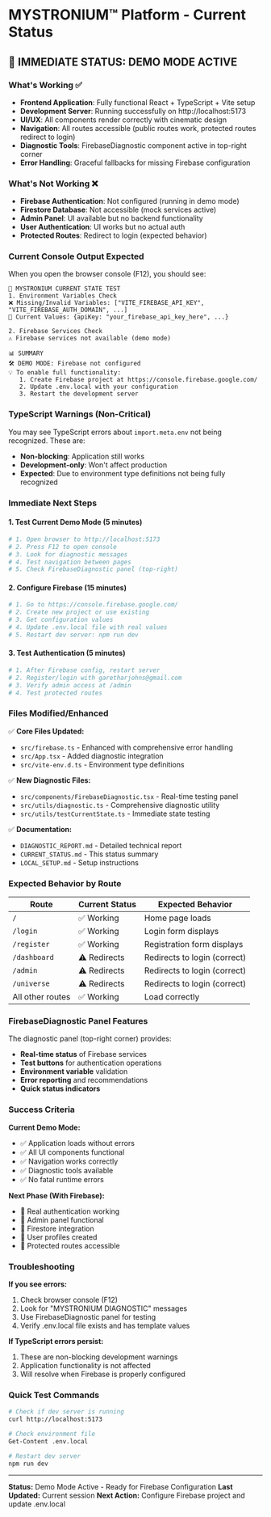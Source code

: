 # MYSTRONIUM™ Platform - Current Status

## 🚨 IMMEDIATE STATUS: DEMO MODE ACTIVE

### What's Working ✅
- **Frontend Application**: Fully functional React + TypeScript + Vite setup
- **Development Server**: Running successfully on http://localhost:5173
- **UI/UX**: All components render correctly with cinematic design
- **Navigation**: All routes accessible (public routes work, protected routes redirect to login)
- **Diagnostic Tools**: FirebaseDiagnostic component active in top-right corner
- **Error Handling**: Graceful fallbacks for missing Firebase configuration

### What's Not Working ❌
- **Firebase Authentication**: Not configured (running in demo mode)
- **Firestore Database**: Not accessible (mock services active)
- **Admin Panel**: UI available but no backend functionality
- **User Authentication**: UI works but no actual auth
- **Protected Routes**: Redirect to login (expected behavior)

### Current Console Output Expected

When you open the browser console (F12), you should see:

```
🧪 MYSTRONIUM CURRENT STATE TEST
1. Environment Variables Check
❌ Missing/Invalid Variables: ["VITE_FIREBASE_API_KEY", "VITE_FIREBASE_AUTH_DOMAIN", ...]
📝 Current Values: {apiKey: "your_firebase_api_key_here", ...}

2. Firebase Services Check
⚠️ Firebase services not available (demo mode)

📊 SUMMARY
🛠️ DEMO MODE: Firebase not configured
💡 To enable full functionality:
   1. Create Firebase project at https://console.firebase.google.com/
   2. Update .env.local with your configuration
   3. Restart the development server
```

### TypeScript Warnings (Non-Critical)

You may see TypeScript errors about `import.meta.env` not being recognized. These are:
- **Non-blocking**: Application still works
- **Development-only**: Won't affect production
- **Expected**: Due to environment type definitions not being fully recognized

### Immediate Next Steps

#### 1. Test Current Demo Mode (5 minutes)
```bash
# 1. Open browser to http://localhost:5173
# 2. Press F12 to open console
# 3. Look for diagnostic messages
# 4. Test navigation between pages
# 5. Check FirebaseDiagnostic panel (top-right)
```

#### 2. Configure Firebase (15 minutes)
```bash
# 1. Go to https://console.firebase.google.com/
# 2. Create new project or use existing
# 3. Get configuration values
# 4. Update .env.local file with real values
# 5. Restart dev server: npm run dev
```

#### 3. Test Authentication (5 minutes)
```bash
# 1. After Firebase config, restart server
# 2. Register/login with garetharjohns@gmail.com
# 3. Verify admin access at /admin
# 4. Test protected routes
```

### Files Modified/Enhanced

✅ **Core Files Updated:**
- `src/firebase.ts` - Enhanced with comprehensive error handling
- `src/App.tsx` - Added diagnostic integration
- `src/vite-env.d.ts` - Environment type definitions

✅ **New Diagnostic Files:**
- `src/components/FirebaseDiagnostic.tsx` - Real-time testing panel
- `src/utils/diagnostic.ts` - Comprehensive diagnostic utility
- `src/utils/testCurrentState.ts` - Immediate state testing

✅ **Documentation:**
- `DIAGNOSTIC_REPORT.md` - Detailed technical report
- `CURRENT_STATUS.md` - This status summary
- `LOCAL_SETUP.md` - Setup instructions

### Expected Behavior by Route

| Route | Current Status | Expected Behavior |
|-------|---------------|-------------------|
| `/` | ✅ Working | Home page loads |
| `/login` | ✅ Working | Login form displays |
| `/register` | ✅ Working | Registration form displays |
| `/dashboard` | ⚠️ Redirects | Redirects to login (correct) |
| `/admin` | ⚠️ Redirects | Redirects to login (correct) |
| `/universe` | ⚠️ Redirects | Redirects to login (correct) |
| All other routes | ✅ Working | Load correctly |

### FirebaseDiagnostic Panel Features

The diagnostic panel (top-right corner) provides:
- **Real-time status** of Firebase services
- **Test buttons** for authentication operations
- **Environment variable** validation
- **Error reporting** and recommendations
- **Quick status indicators**

### Success Criteria

**Current Demo Mode:**
- ✅ Application loads without errors
- ✅ All UI components functional
- ✅ Navigation works correctly
- ✅ Diagnostic tools available
- ✅ No fatal runtime errors

**Next Phase (With Firebase):**
- 🔄 Real authentication working
- 🔄 Admin panel functional
- 🔄 Firestore integration
- 🔄 User profiles created
- 🔄 Protected routes accessible

### Troubleshooting

**If you see errors:**
1. Check browser console (F12)
2. Look for "MYSTRONIUM DIAGNOSTIC" messages
3. Use FirebaseDiagnostic panel for testing
4. Verify .env.local file exists and has template values

**If TypeScript errors persist:**
1. These are non-blocking development warnings
2. Application functionality is not affected
3. Will resolve when Firebase is properly configured

### Quick Test Commands

```bash
# Check if dev server is running
curl http://localhost:5173

# Check environment file
Get-Content .env.local

# Restart dev server
npm run dev
```

---

**Status:** Demo Mode Active - Ready for Firebase Configuration
**Last Updated:** Current session
**Next Action:** Configure Firebase project and update .env.local 